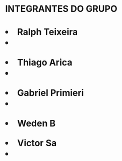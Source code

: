 <h1>INTEGRANTES DO GRUPO<h1/>
  
  
  <li>Ralph Teixeira<li/><p>
      <li>Thiago Arica<li/><p>
          <li>Gabriel Primieri<li/><p>
              <li>Weden B<lu/><p>
                  <li>Victor Sa<li/>
                    

